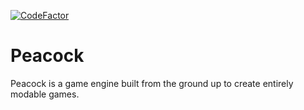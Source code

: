 [![CodeFactor](https://www.codefactor.io/repository/github/pbentes/peacock/badge/main)](https://www.codefactor.io/repository/github/pbentes/peacock/overview/main)

# Peacock

Peacock is a game engine built from the ground up to create entirely modable games.